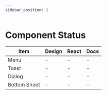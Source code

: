 ```yaml
---
sidebar_position: 2
---
```


# Component Status

| Item         | Design | React | Docs |
| ------------ | ------ | ----- | ---- |
| Menu         | -      | -     | -    |
| Toast        | -      | -     | -    |
| Dialog       | -      | -     | -    |
| Bottom Sheet | -      | -     | -    |
